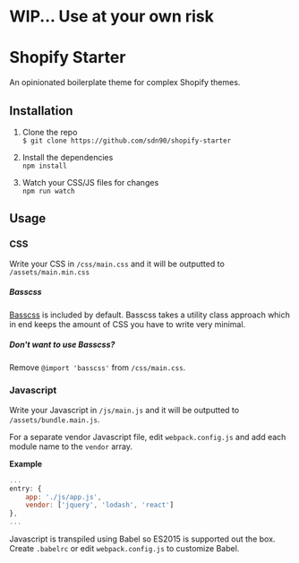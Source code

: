 # WIP... Use at your own risk
# Shopify Starter
An opinionated boilerplate theme for complex Shopify themes.

## Installation
1. Clone the repo  
`$ git clone https://github.com/sdn90/shopify-starter`

2. Install the dependencies  
`npm install`

3. Watch your CSS/JS files for changes  
`npm run watch`

## Usage

### CSS
Write your CSS in `/css/main.css` and it will be outputted to `/assets/main.min.css`

##### Basscss
[Basscss](https://github.com/basscss/basscss) is included by default. Basscss takes a utility class approach which in end keeps the amount of CSS you have to write very minimal.

##### Don't want to use Basscss?
Remove `@import 'basscss'` from `/css/main.css`.

### Javascript
Write your Javascript in `/js/main.js` and it will be outputted to `/assets/bundle.main.js`.

For a separate vendor Javascript file, edit `webpack.config.js` and add each module name to the `vendor` array.

**Example**

```javascript
...
entry: {
	app: './js/app.js',
	vendor: ['jquery', 'lodash', 'react']
},
...

```

Javascript is transpiled using Babel so ES2015 is supported out the box. Create `.babelrc` or edit `webpack.config.js` to customize Babel.

